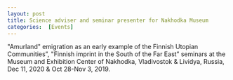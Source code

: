 ```yaml
---
layout: post 
title: Science adviser and seminar presenter for Nakhodka Museum 
categories:  [Events] 
---
```

"Amurland" emigration as an early example of the Finnish Utopian Communities”, "Finnish imprint in the South of the Far East” seminars at the Museum and Exhibition Center of Nakhodka, Vladivostok & Lividya, Russia, Dec 11, 2020 & Oct 28-Nov 3, 2019.
